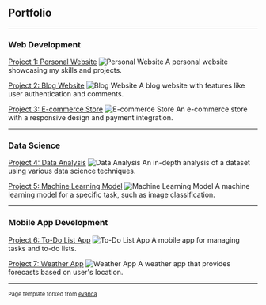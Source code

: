 ## Portfolio

---

### Web Development

[Project 1: Personal Website](/sample_page)
![Personal Website](images/personal_website_thumbnail.jpg?raw=true)
A personal website showcasing my skills and projects.

[Project 2: Blog Website](/pdf/sample_presentation.pdf)
![Blog Website](images/blog_website_thumbnail.jpg?raw=true)
A blog website with features like user authentication and comments.

[Project 3: E-commerce Store](http://example.com/)
![E-commerce Store](images/ecommerce_store_thumbnail.jpg?raw=true)
An e-commerce store with a responsive design and payment integration.

---

### Data Science

[Project 4: Data Analysis](http://example.com/)
![Data Analysis](images/data_analysis_thumbnail.jpg?raw=true)
An in-depth analysis of a dataset using various data science techniques.

[Project 5: Machine Learning Model](http://example.com/)
![Machine Learning Model](images/machine_learning_thumbnail.jpg?raw=true)
A machine learning model for a specific task, such as image classification.

---

### Mobile App Development

[Project 6: To-Do List App](http://example.com/)
![To-Do List App](images/todo_app_thumbnail.jpg?raw=true)
A mobile app for managing tasks and to-do lists.

[Project 7: Weather App](http://example.com/)
![Weather App](images/weather_app_thumbnail.jpg?raw=true)
A weather app that provides forecasts based on user's location.

---

<p style="font-size:11px">Page template forked from <a href="https://github.com/evanca/quick-portfolio">evanca</a></p>
